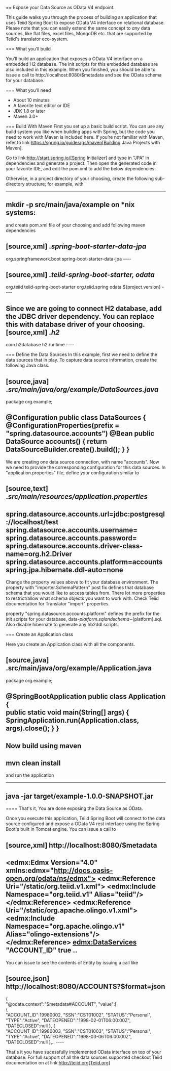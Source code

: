 == Expose your Data Source as OData V4 endpoint.

This guide walks you through the process of building an application that uses Teiid Spring Boot to expose OData V4 
interface on relational database. Please note that you can easily extend the same concept to *any* data sources, like
flat files, excel files, MongoDB etc. that are supported by Teiid's translator eco-system. 

=== What you’ll build

You’ll build an application that exposes a OData V4 interface on a embedded H2 database. The init scripts for this 
embedded database are also included in this example. When you finished, you should be able to issue a call to 
http://localhost:8080/$metadata and see the OData schema for your database.

=== What you’ll need

* About 10 minutes
* A favorite text editor or IDE
* JDK 1.8 or later
* Maven 3.0+

=== Build With Maven
First you set up a basic build script. You can use any build system you like when building apps with Spring, but the code you need to work with Maven is included here. If you’re not familiar with Maven, refer to link:https://spring.io/guides/gs/maven[Building Java Projects with Maven].

Go to link:http://start.spring.io/[Spring Initializer] and type in "JPA" in dependencies and generate a project. Then open the generated code in your favorite IDE, and edit the pom.xml to add the below dependencies.

Otherwise, in a project directory of your choosing, create the following sub-directory structure; for example, with

----
mkdir -p src/main/java/example on *nix systems:
----

and create pom.xml file of your choosing and add following maven dependencies


[source,xml]
.*spring-boot-starter-data-jpa*
----
<dependency>
    <groupId>org.springframework.boot</groupId>
    <artifactId>spring-boot-starter-data-jpa</artifactId>
</dependency>
----

[source,xml]
.*teiid-spring-boot-starter, odata*
----
<dependency>
   <groupId>org.teiid</groupId>
   <artifactId>teiid-spring-boot-starter</artifactId>
</dependency>
<dependency>
   <groupId>org.teiid.spring</groupId>
   <artifactId>odata</artifactId>
   <version>${project.version}</version>
</dependency>
----

Since we are going to connect H2 database, add the JDBC driver dependency. You can replace this with database driver of your choosing.
[source,xml]
.*h2*
----
<dependency>
    <groupId>com.h2database</groupId>
    <artifactId>h2</artifactId>
    <scope>runtime</scope>
</dependency>
----

=== Define the Data Sources
In this example, first we need to define the data sources that in play. To capture data source information, create the following Java class.

[source,java]
.*src/main/java/org/example/DataSources.java*
----
package org.example;

@Configuration
public class DataSources {
    @ConfigurationProperties(prefix = "spring.datasource.accounts")
    @Bean
    public DataSource accounts() {
        return DataSourceBuilder.create().build();
    }
}
----

We are creating one data source connection, with name "accounts". Now we need to provide the corresponding configuration for this data sources. In "application.properties" file, define *your* configuration similar to

[source,text]
.*src/main/resources/application.properties*
----
spring.datasource.accounts.url=jdbc:postgresql://localhost/test
spring.datasource.accounts.username=<username>
spring.datasource.accounts.password=<password>
spring.datasource.accounts.driver-class-name=org.h2.Driver
spring.datasource.accounts.platform=accounts
spring.jpa.hibernate.ddl-auto=none
----

Change the property values above to fit your database environment. The property with "importer.SchemaPattern" post fix defines that database schema that you would like to access tables from. There lot more properties to restrict/allow what schema objects you want to work with. Check Teiid documentation for Translator "import" properties.

property "spring.datasource.accounts.platform" defines the prefix for the init scripts for your database, data-${platform}.sql and schema-${platform}.sql. Also disable hibernate to generate any hb2ddl scripts. 

=== Create an Application class

Here you create an Application class with all the components.

[source,java]
.src/main/java/org/example/Application.java
----
package org.example;

@SpringBootApplication
public class Application {    
    public static void main(String[] args) {
        SpringApplication.run(Application.class, args).close();
    }
}
----

Now build using maven
----
mvn clean install
----

and run the application

----
java -jar target/example-1.0.0-SNAPSHOT.jar
----

==== That's it, You are done exposing the Data Source as OData.

Once you execute this application, Teiid Spring Boot will connect to the data source configured and expose a OData V4 rest interface using the Spring Boot's built in Tomcat engine. You can issue a call to 

[source,xml]
http://localhost:8080/$metadata
----
<?xml version='1.0' encoding='UTF-8'?>
<edmx:Edmx Version="4.0"
    xmlns:edmx="http://docs.oasis-open.org/odata/ns/edmx">
    <edmx:Reference Uri="/static/org.teiid.v1.xml">
        <edmx:Include Namespace="org.teiid.v1" Alias="teiid"/>
    </edmx:Reference>
    <edmx:Reference Uri="/static/org.apache.olingo.v1.xml">
        <edmx:Include Namespace="org.apache.olingo.v1" Alias="olingo-extensions"/>
    </edmx:Reference>
    <edmx:DataServices>
        <Schema
            xmlns="http://docs.oasis-open.org/odata/ns/edm" Namespace="spring.1.0.0.accounts" Alias="accounts">
            <EntityType Name="ACCOUNT">
                <Key>
                    <PropertyRef Name="ACCOUNT_ID"/>
                </Key>
                <Property Name="ACCOUNT_ID" Type="Edm.Int32" Nullable="false">
                    <Annotation>
                        <String></String>
                    </Annotation>
                    <Annotation Term="teiid.NAMEINSOURCE">
                        <String>"ACCOUNT_ID"</String>
                    </Annotation>
                    <Annotation Term="teiid.UPDATABLE">
                        <Bool>true</Bool>
                    </Annotation>
                </Property>
                ..
----

You can issue to see the contents of Entity by issuing a call like

[source,json]
http://localhost:8080/ACCOUNTS?$format=json
----
{  
   "@odata.context":"$metadata#ACCOUNT",
   "value":[  
      {  
         "ACCOUNT_ID":19980002,
         "SSN":"CST01002",
         "STATUS":"Personal",
         "TYPE":"Active",
         "DATEOPENED":"1998-02-01T06:00:00Z",
         "DATECLOSED":null
      },
      {  
         "ACCOUNT_ID":19980003,
         "SSN":"CST01003",
         "STATUS":"Personal",
         "TYPE":"Active",
         "DATEOPENED":"1998-03-06T06:00:00Z",
         "DATECLOSED":null
      },..
     ----
     
That's it you have sucessfully implemented OData interface on top of your database. For full support of all the data sources supported checkout Teiid documentation on at link:http://teiid.org[Teiid.org]
